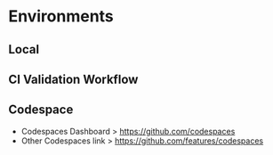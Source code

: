 # Environments

## Local

## CI Validation Workflow

## Codespace
- Codespaces Dashboard >  https://github.com/codespaces
- Other Codespaces link > https://github.com/features/codespaces